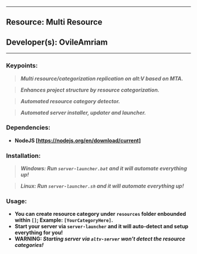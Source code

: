 ***
## Resource: Multi Resource
## Developer(s): OvileAmriam
***

### Keypoints:
  > ***Multi resource/categorization replication on alt:V based on MTA.***

  > ***Enhances project structure by resource categorization.***

  > ***Automated resource category detector.***

  > ***Automated server installer, updater and launcher.***

### Dependencies:
  - **NodeJS [https://nodejs.org/en/download/current]**

### Installation:
  > ***Windows: Run `server-launcher.bat` and it will automate everything up!***

  > ***Linux: Run `server-launcher.sh` and it will automate everything up!***

### Usage:
  - **You can create resource category under `resources` folder enbounded within `[]`; Example: `[YourCategoryHere]`.**
  - **Start your server via `server-launcher` and it will auto-detect and setup everything for you!**
  - **WARNING: _Starting server via `altv-server` won't detect the resource categories!_**
